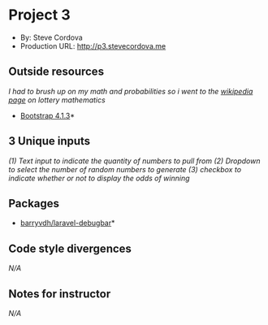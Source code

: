 # Project 3
+ By: Steve Cordova
+ Production URL: <http://p3.stevecordova.me>

## Outside resources
*I had to brush up on my math and probabilities so i went to the [wikipedia page](https://en.wikipedia.org/wiki/Lottery_mathematics) on lottery mathematics*
* [Bootstrap 4.1.3](https://getbootstrap.com/docs/4.1/getting-started/introduction/)*

## 3 Unique inputs
*(1) Text input to indicate the quantity of numbers to pull from
 (2) Dropdown to select the number of random numbers to generate
 (3) checkbox to indicate whether or not to display the odds of winning*

## Packages
* [barryvdh/laravel-debugbar](https://github.com/barryvdh/laravel-debugbar)*

## Code style divergences
*N/A*

## Notes for instructor
*N/A*
